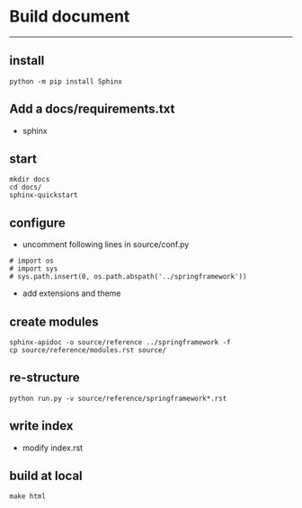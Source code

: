 # Build document
---

## install
```
python -m pip install Sphinx
```

## Add a docs/requirements.txt
* sphinx

## start
```
mkdir docs
cd docs/
sphinx-quickstart
```

## configure
* uncomment following lines in source/conf.py
```
# import os
# import sys
# sys.path.insert(0, os.path.abspath('../springframework'))
```
* add extensions and theme

## create modules
```
sphinx-apidoc -o source/reference ../springframework -f
cp source/reference/modules.rst source/
```

## re-structure
```
python run.py -v source/reference/springframework*.rst
```

## write index
* modify index.rst

## build at local
```
make html
```
